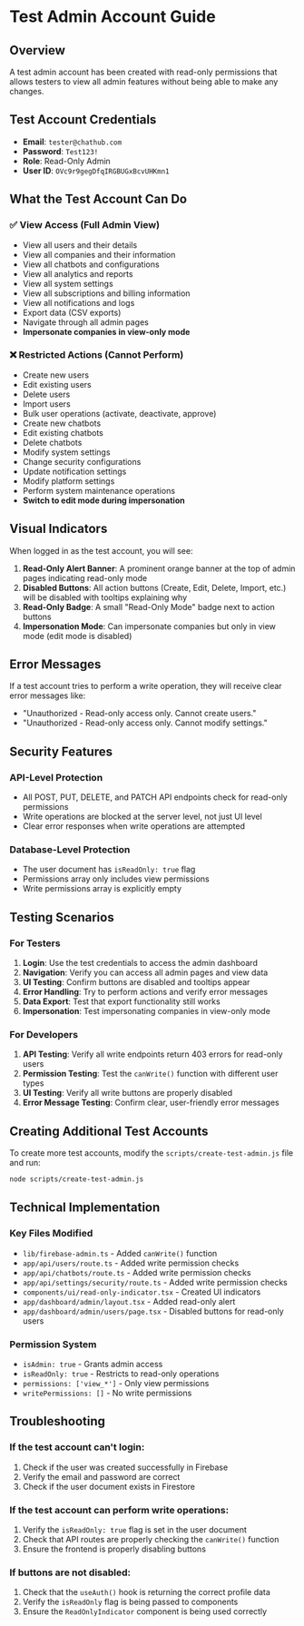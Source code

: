 # Test Admin Account Guide

## Overview

A test admin account has been created with read-only permissions that allows testers to view all admin features without being able to make any changes.

## Test Account Credentials

- **Email**: `tester@chathub.com`
- **Password**: `Test123!`
- **Role**: Read-Only Admin
- **User ID**: `OVc9r9gegDfqIRGBUGxBcvUHKmn1`

## What the Test Account Can Do

### ✅ View Access (Full Admin View)
- View all users and their details
- View all companies and their information
- View all chatbots and configurations
- View all analytics and reports
- View all system settings
- View all subscriptions and billing information
- View all notifications and logs
- Export data (CSV exports)
- Navigate through all admin pages
- **Impersonate companies in view-only mode**

### ❌ Restricted Actions (Cannot Perform)
- Create new users
- Edit existing users
- Delete users
- Import users
- Bulk user operations (activate, deactivate, approve)
- Create new chatbots
- Edit existing chatbots
- Delete chatbots
- Modify system settings
- Change security configurations
- Update notification settings
- Modify platform settings
- Perform system maintenance operations
- **Switch to edit mode during impersonation**

## Visual Indicators

When logged in as the test account, you will see:

1. **Read-Only Alert Banner**: A prominent orange banner at the top of admin pages indicating read-only mode
2. **Disabled Buttons**: All action buttons (Create, Edit, Delete, Import, etc.) will be disabled with tooltips explaining why
3. **Read-Only Badge**: A small "Read-Only Mode" badge next to action buttons
4. **Impersonation Mode**: Can impersonate companies but only in view mode (edit mode is disabled)

## Error Messages

If a test account tries to perform a write operation, they will receive clear error messages like:
- "Unauthorized - Read-only access only. Cannot create users."
- "Unauthorized - Read-only access only. Cannot modify settings."

## Security Features

### API-Level Protection
- All POST, PUT, DELETE, and PATCH API endpoints check for read-only permissions
- Write operations are blocked at the server level, not just UI level
- Clear error responses when write operations are attempted

### Database-Level Protection
- The user document has `isReadOnly: true` flag
- Permissions array only includes view permissions
- Write permissions array is explicitly empty

## Testing Scenarios

### For Testers
1. **Login**: Use the test credentials to access the admin dashboard
2. **Navigation**: Verify you can access all admin pages and view data
3. **UI Testing**: Confirm buttons are disabled and tooltips appear
4. **Error Handling**: Try to perform actions and verify error messages
5. **Data Export**: Test that export functionality still works
6. **Impersonation**: Test impersonating companies in view-only mode

### For Developers
1. **API Testing**: Verify all write endpoints return 403 errors for read-only users
2. **Permission Testing**: Test the `canWrite()` function with different user types
3. **UI Testing**: Verify all write buttons are properly disabled
4. **Error Message Testing**: Confirm clear, user-friendly error messages

## Creating Additional Test Accounts

To create more test accounts, modify the `scripts/create-test-admin.js` file and run:

```bash
node scripts/create-test-admin.js
```

## Technical Implementation

### Key Files Modified
- `lib/firebase-admin.ts` - Added `canWrite()` function
- `app/api/users/route.ts` - Added write permission checks
- `app/api/chatbots/route.ts` - Added write permission checks
- `app/api/settings/security/route.ts` - Added write permission checks
- `components/ui/read-only-indicator.tsx` - Created UI indicators
- `app/dashboard/admin/layout.tsx` - Added read-only alert
- `app/dashboard/admin/users/page.tsx` - Disabled buttons for read-only users

### Permission System
- `isAdmin: true` - Grants admin access
- `isReadOnly: true` - Restricts to read-only operations
- `permissions: ['view_*']` - Only view permissions
- `writePermissions: []` - No write permissions

## Troubleshooting

### If the test account can't login:
1. Check if the user was created successfully in Firebase
2. Verify the email and password are correct
3. Check if the user document exists in Firestore

### If the test account can perform write operations:
1. Verify the `isReadOnly: true` flag is set in the user document
2. Check that API routes are properly checking the `canWrite()` function
3. Ensure the frontend is properly disabling buttons

### If buttons are not disabled:
1. Check that the `useAuth()` hook is returning the correct profile data
2. Verify the `isReadOnly` flag is being passed to components
3. Ensure the `ReadOnlyIndicator` component is being used correctly 